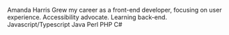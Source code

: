 Amanda Harris
Grew my career as a front-end developer, focusing on user experience.
Accessibility advocate.
Learning back-end.
Javascript/Typescript
Java
Perl
PHP
C#
